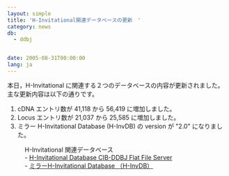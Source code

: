 ```yaml
---
layout: simple
title: 'H-Invitational関連データベースの更新　'
category: news
db:
  - ddbj


date: 2005-08-31T00:00:00
lang: ja
---
```


本日，H-Invitational に関連する２つのデータベースの内容が更新されました。<br> 主な更新内容は以下の通りです。

<ol>
    <li>cDNA エントリ数が 41,118 から 56,419 に増加しました。</li>
    <li>Locus エントリ数が 21,037 から 25,585 に増加しました。</li>
    <li>ミラー H-Invitational Database (H-InvDB) の version が "2.0" になりました。 </li>
</ol>
<dd>H-Invitational 関連データベース
<dd>- <a href="/whatsnew/whatsnew2009-j.html#091208">H-Invitational Database CIB-DDBJ Flat File Server</a>
<dd>- <a href="/whatsnew/whatsnew2009-j.html#091208">ミラーH-Invitational Database （H-InvDB）</a></dd>
</dd>
</dd>
